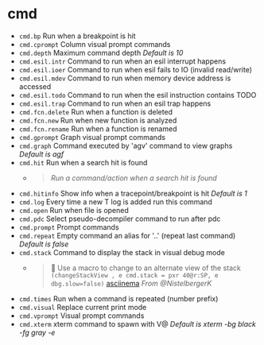 <!-- TITLE: cmd -->

# cmd

- `cmd.bp` Run when a breakpoint is hit
- `cmd.cprompt` Column visual prompt commands
- `cmd.depth` Maximum command depth _Default is 10_
- `cmd.esil.intr` Command to run when an esil interrupt happens
- `cmd.esil.ioer` Command to run when esil fails to IO (invalid read/write)
- `cmd.esil.mdev` Command to run when memory device address is accessed
- `cmd.esil.todo` Command to run when the esil instruction contains TODO
- `cmd.esil.trap` Command to run when an esil trap happens
- `cmd.fcn.delete` Run when a function is deleted
- `cmd.fcn.new` Run when new function is analyzed
- `cmd.fcn.rename` Run when a function is renamed
- `cmd.gprompt` Graph visual prompt commands
- `cmd.graph` Command executed by 'agv' command to view graphs _Default is agf_
- `cmd.hit` Run when a search hit is found
  - > _Run a command/action when a search hit is found_
- `cmd.hitinfo` Show info when a tracepoint/breakpoint is hit _Default is 1_
- `cmd.log` Every time a new T log is added run this command
- `cmd.open` Run when file is opened
- `cmd.pdc` Select pseudo-decompiler command to run after pdc
- `cmd.prompt` Prompt commands
- `cmd.repeat` Empty command an alias for '..' (repeat last command) _Default is false_
- `cmd.stack` Command to display the stack in visual debug mode
	- > 🚀 Use a macro to change to an alternate view of the stack `(changeStackView , e cmd.stack = pxr 40@r:SP, e dbg.slow=false)` [asciinema](https://asciinema.org/a/GaXGDXx0qgmsSGMlxuwnXOCNp) _From @NistelbergerK_
- `cmd.times` Run when a command is repeated (number prefix)
- `cmd.visual` Replace current print mode
- `cmd.vprompt` Visual prompt commands
- `cmd.xterm` xterm command to spawn with V@ _Default is xterm -bg black -fg gray -e_

<p hidden>cmd.bp cmd.cprompt cmd.depth cmd.esil.intr cmd.esil.ioer cmd.esil.mdev cmd.esil.todo cmd.esil.trap cmd.fcn.delete cmd.fcn.new cmd.fcn.rename cmd.gprompt cmd.graph cmd.hit cmd.hitinfo cmd.log cmd.open cmd.prompt cmd.repeat cmd.stack cmd.times cmd.visual cmd.vprompt cmd.xterm</p>